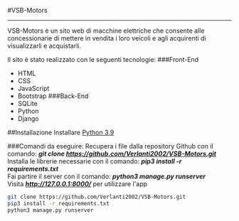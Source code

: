 #VSB-Motors 
***
VSB-Motors è un sito web di macchine elettriche che consente alle concessionarie di mettere in vendita i loro veicoli e agli acquirenti di visualizzarli e acquistarli.  

Il sito è stato realizzato con le seguenti tecnologie:
###Front-End
* HTML
* CSS
* JavaScript
* Bootstrap
###Back-End
* SQLite
* Python
* Django

##Installazione
Installare [Python 3.9](https://www.python.org/downloads/release/python-390/)

###Comandi da eseguire:
Recupera i file dalla repository Github con il comando: ***git clone https://github.com/Verlanti2002/VSB-Motors.git***  
Installa le librerie necessarie con il comando: ***pip3 install -r requirements.txt***  
Fai partire il server con il comando: ***python3 manage.py runserver***  
Visita ***http://127.0.0.1:8000/*** per utilizzare l'app
```bash
git clone https://github.com/Verlanti2002/VSB-Motors.git
pip3 install -r requirements.txt
python3 manage.py runserver
```

